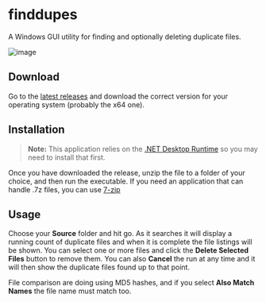 # finddupes

A Windows GUI utility for finding and optionally deleting duplicate files.

![image](https://github.com/drittich/finddupes2/assets/1222810/73bdf3b6-dc07-4331-b265-0ecdfc6765ef)

## Download

Go to the [latest releases](https://github.com/drittich/finddupes2/releases/latest) and download the correct version for your operating system (probably the x64 one).

## Installation

>**Note:** This application relies on the [.NET Desktop Runtime](https://dotnet.microsoft.com/en-us/download/dotnet/8.0) so you may need to install that first.

Once you have downloaded the release, unzip the file to a folder of your choice, and then run the executable. If you need an application that can handle .7z files, you can use [7-zip](https://www.7-zip.org/download.html)

## Usage

Choose your **Source** folder and hit go. As it searches it will display a running count of duplicate files and when it is complete the file listings will be shown. 
You can select one or more files and click the **Delete Selected Files** button to remove them. You can also **Cancel** the run at any time and it will then show the duplicate files found up to that point.

File comparison are doing using MD5 hashes, and if you select **Also Match Names** the file name must match too.
